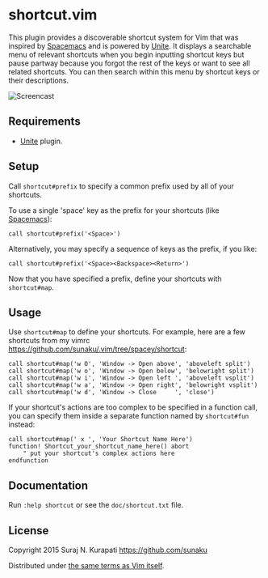 # shortcut.vim

This plugin provides a discoverable shortcut system for Vim that was inspired
by [Spacemacs] and is powered by [Unite].  It displays a searchable menu of
relevant shortcuts when you begin inputting shortcut keys but pause partway
because you forgot the rest of the keys or want to see all related shortcuts.
You can then search within this menu by shortcut keys or their descriptions.

![Screencast](https://github.com/sunaku/vim-shortcut/raw/master/README.gif)

## Requirements

* [Unite] plugin.

## Setup

Call `shortcut#prefix` to specify a common prefix used by all of your shortcuts.

To use a single 'space' key as the prefix for your shortcuts (like [Spacemacs]):

```vim
call shortcut#prefix('<Space>')
```

Alternatively, you may specify a sequence of keys as the prefix, if you like:

```vim
call shortcut#prefix('<Space><Backspace><Return>')
```

Now that you have specified a prefix, define your shortcuts with `shortcut#map`.

## Usage

Use `shortcut#map` to define your shortcuts.  For example, here are a few
shortcuts from my vimrc <https://github.com/sunaku/.vim/tree/spacey/shortcut>:

```vim
call shortcut#map('w O', 'Window -> Open above', 'aboveleft split')
call shortcut#map('w o', 'Window -> Open below', 'belowright split')
call shortcut#map('w i', 'Window -> Open left ', 'aboveleft vsplit')
call shortcut#map('w a', 'Window -> Open right', 'belowright vsplit')
call shortcut#map('w d', 'Window -> Close     ', 'close')
```

If your shortcut's actions are too complex to be specified in a function call,
you can specify them inside a separate function named by `shortcut#fun` instead:

```vim
call shortcut#map(' x ', 'Your Shortcut Name Here')
function! Shortcut_your_shortcut_name_here() abort
	" put your shortcut's complex actions here
endfunction
```

## Documentation

Run `:help shortcut` or see the `doc/shortcut.txt` file.

## License

Copyright 2015 Suraj N. Kurapati <https://github.com/sunaku>

Distributed under [the same terms as Vim itself][LICENSE].

[LICENSE]: http://vimdoc.sourceforge.net/htmldoc/uganda.html#license
[Spacemacs]: https://github.com/syl20bnr/spacemacs#readme
[Unite]: https://github.com/Shougo/unite.vim
